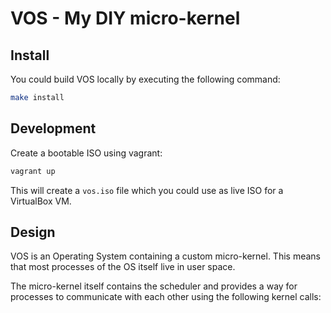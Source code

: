 # VOS - My DIY micro-kernel

## Install

You could build VOS locally by executing the following command:

```bash
make install
```

## Development

Create a bootable ISO using vagrant:

```bash
vagrant up
```

This will create a `vos.iso` file which you could use as live ISO for a
VirtualBox VM.

## Design

VOS is an Operating System containing a custom micro-kernel. This means that
most processes of the OS itself live in user space.

The micro-kernel itself contains the scheduler and provides a way for processes
to communicate with each other using the following kernel calls:


